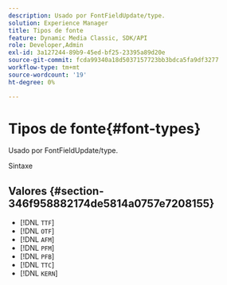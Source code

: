 ```yaml
---
description: Usado por FontFieldUpdate/type.
solution: Experience Manager
title: Tipos de fonte
feature: Dynamic Media Classic, SDK/API
role: Developer,Admin
exl-id: 3a127244-89b9-45ed-bf25-23395a89d20e
source-git-commit: fcda99340a18d5037157723bb3bdca5fa9df3277
workflow-type: tm+mt
source-wordcount: '19'
ht-degree: 0%

---
```


# Tipos de fonte{#font-types}

Usado por FontFieldUpdate/type.

Sintaxe

## Valores {#section-346f958882174de5814a0757e7208155}

* [!DNL `TTF`]
* [!DNL `OTF`]
* [!DNL `AFM`]
* [!DNL `PFM`]
* [!DNL `PFB`]
* [!DNL `TTC`]
* [!DNL `KERN`]
